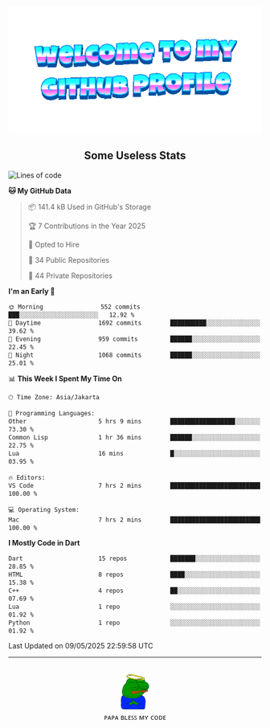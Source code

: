 <div align="center">
	<img src="https://raw.githubusercontent.com/deogw/deogw/main/assets/welkom.gif" alt="welkom to my github profile">
	<br>
</div>
<h2 style="text-align:center">Some Useless Stats</h3>

<!--START_SECTION:waka-->
![Lines of code](https://img.shields.io/badge/From%20Hello%20World%20I%27ve%20Written-11.6%20million%20lines%20of%20code-blue)

**🐱 My GitHub Data** 

> 📦 141.4 kB Used in GitHub's Storage 
 > 
> 🏆 7 Contributions in the Year 2025
 > 
> 💼 Opted to Hire
 > 
> 📜 34 Public Repositories 
 > 
> 🔑 44 Private Repositories 
 > 
**I'm an Early 🐤** 

```text
🌞 Morning                552 commits         ███░░░░░░░░░░░░░░░░░░░░░░   12.92 % 
🌆 Daytime                1692 commits        ██████████░░░░░░░░░░░░░░░   39.62 % 
🌃 Evening                959 commits         ██████░░░░░░░░░░░░░░░░░░░   22.45 % 
🌙 Night                  1068 commits        ██████░░░░░░░░░░░░░░░░░░░   25.01 % 
```


📊 **This Week I Spent My Time On** 

```text
🕑︎ Time Zone: Asia/Jakarta

💬 Programming Languages: 
Other                    5 hrs 9 mins        ██████████████████░░░░░░░   73.30 % 
Common Lisp              1 hr 36 mins        ██████░░░░░░░░░░░░░░░░░░░   22.75 % 
Lua                      16 mins             █░░░░░░░░░░░░░░░░░░░░░░░░   03.95 % 

🔥 Editors: 
VS Code                  7 hrs 2 mins        █████████████████████████   100.00 % 

💻 Operating System: 
Mac                      7 hrs 2 mins        █████████████████████████   100.00 % 
```

**I Mostly Code in Dart** 

```text
Dart                     15 repos            ███████░░░░░░░░░░░░░░░░░░   28.85 % 
HTML                     8 repos             ████░░░░░░░░░░░░░░░░░░░░░   15.38 % 
C++                      4 repos             ██░░░░░░░░░░░░░░░░░░░░░░░   07.69 % 
Lua                      1 repo              ░░░░░░░░░░░░░░░░░░░░░░░░░   01.92 % 
Python                   1 repo              ░░░░░░░░░░░░░░░░░░░░░░░░░   01.92 % 
```




 Last Updated on 09/05/2025 22:59:58 UTC
<!--END_SECTION:waka-->
---
<div align="center">
    <br>
    <a href="https://bit.ly/3A2g5zU">
        <img src="https://raw.githubusercontent.com/deogw/deogw/main/assets/papabless.png"
            alt="welkom to my github profile" height="75px">
    </a>
    <br>
ᴘᴀᴘᴀ ʙʟᴇꜱꜱ ᴍʏ ᴄᴏᴅᴇ
</div>
